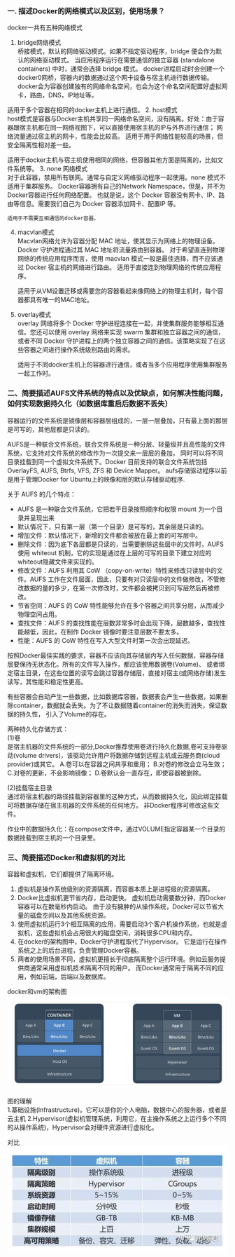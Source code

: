 ### 一. 描述Docker的网络模式以及区别，使用场景？
docker一共有五种网络模式
   
 1. bridge网络模式  
   桥接模式，默认的网络驱动模式。如果不指定驱动程序，bridge 便会作为默认的网络驱动模式。
   当应用程序运行在需要通信的独立容器 (standalone containers) 中时，通常会选择 bridge 模式。
   docker进程启动时会创建一个docker0网桥，容器内的数据通过这个网卡设备与宿主机进行数据传输。
   docker会为容器创建独有的网络命名空间，也会为这个命名空间配置好虚拟网卡，路由，DNS，IP地址等。
 
   适用于多个容器在相同的docker主机上进行通信。
 2. host模式  
   host模式是容器与Docker主机共享同一网络命名空间，没有隔离。好处：由于容器跟宿主机都在同一网络视图下，可以直接使用宿主机的IP与外界进行通信；
   网络流量通过宿主机的网卡，性能会比较高。 适用于用于网络性能较高的场景，但安全隔离性相对差一些。

   适用于docker主机与宿主机使用相同的网络，但容器其他方面是隔离的，比如文件系统等。
 3. none 网络模式  
    对于此容器，禁用所有联网。通常与自定义网络驱动程序一起使用。none 模式不适用于集群服务。
   Docker容器拥有自己的Network Namespace，但是，并不为 Docker容器进行任何网络配置。
   也就是说，这个 Docker 容器没有网卡、IP、路由等信息。需要我们自己为 Docker 容器添加网卡、配置IP 等。

    适用于不需要互相通信的docker容器。
 4. macvlan模式  
    Macvlan网络允许为容器分配 MAC 地址，使其显示为网络上的物理设备。 Docker 守护进程通过其 MAC 地址将流量路由到容器。
    对于希望直连到物理网络的传统应用程序而言，使用 macvlan 模式一般是最佳选择，而不应该通过 Docker 宿主机的网络进行路由。
    适用于直接连到物理网络的传统应用程序。

    适用于从VM设置迁移或需要您的容器看起来像网络上的物理主机时，每个容器都具有唯一的MAC地址。
 5. overlay模式  
    overlay 网络将多个 Docker 守护进程连接在一起，并使集群服务能够相互通信。您还可以使用 overlay 网络来实现 swarm 集群和独立容器之间的通信，
    或者不同 Docker 守护进程上的两个独立容器之间的通信。该策略实现了在这些容器之间进行操作系统级别路由的需求。   

    适用于不同docker主机上的容器进行通信，或者当多个应用程序使用集群服务一起工作时。

### 二、简要描述AUFS文件系统的特点以及优缺点，如何解决性能问题，如何实现数据持久化（如数据库重启后数据不丢失）
容器运行的文件系统是镜像层和容器层组成的，一层一层叠加，只有最上面的那层是可写的，其他层都是只读的。

AUFS是一种联合文件系统，联合文件系统是一种分层、轻量级并且高性能的文件系统，它支持对文件系统的修改作为一次提交来一层层的叠加，
同时可以将不同目录挂载到同一个虚拟文件系统下。Docker 目前支持的联合文件系统包括 OverlayFS, AUFS, Btrfs, VFS, ZFS 和 Device Mapper。
aufs存储驱动程序以前是用于管理Docker for Ubuntu上的映像和层的默认存储驱动程序.

关于 AUFS 的几个特点：
- AUFS 是一种联合文件系统，它把若干目录按照顺序和权限 mount 为一个目录并呈现出来
- 默认情况下，只有第一层（第一个目录）是可写的，其余层是只读的。
- 增加文件：默认情况下，新增的文件都会被放在最上面的可写层中。
- 删除文件：因为底下各层都是只读的，当需要删除这些层中的文件时，AUFS 使用 whiteout 机制，它的实现是通过在上层的可写的目录下建立对应的whiteout隐藏文件来实现的。
- 修改文件：AUFS 利用其 CoW （copy-on-write）特性来修改只读层中的文件。AUFS 工作在文件层面，因此，只要有对只读层中的文件做修改，不管修改数据的量的多少，在第一次修改时，文件都会被拷贝到可写层然后再被修改。
- 节省空间：AUFS 的 CoW 特性能够允许在多个容器之间共享分层，从而减少物理空间占用。
- 查找文件：AUFS 的查找性能在层数非常多时会出现下降，层数越多，查找性能越低，因此，在制作 Docker 镜像时要注意层数不要太多。
- 性能：AUFS 的 CoW 特性在写入大型文件时第一次会出现延迟。

按照Docker最佳实践的要求，容器不应该向其存储层内写入任何数据，容器存储层要保持无状态化。所有的文件写入操作，都应该使用数据卷(Volume)、
或者绑定宿主目录，在这些位置的读写会跳过容器存储层，直接对宿主(或网络存储)发生读写，其性能和稳定性更高。

有些容器会自动产生一些数据，比如数据库容器，数据表会产生一些数据，如果删除container，数据就会丢失。为了不让数据随着container的消失而消失，保证数据的持久性，
引入了Volume的存在。

两种持久化存储方式：  
(1)卷  
是宿主机器的文件系统的一部分,Docker推荐使用卷进行持久化数据,卷可支持卷驱动(volume drivers)，该驱动允许用户将数据存储到远程主机或云服务商(cloud provider)或其它。
A.卷可以在容器之间共享和重用；
B.对卷的修改会立马生效；
C.对卷的更新，不会影响镜像；
D.卷默认会一直存在，即使容器被删除。

(2)挂载宿主目录  
通过将宿主机器的路径挂载到容器里的这种方式，从而数据持久化，因此绑定挂载可将数据存储在宿主机器的文件系统的任何地方。
非Docker程序可修改这些文件。

作业中的数据持久化：在compose文件中，通过VOLUME指定容器某一个目录的数据挂载到宿主机的一个目录里。

### 三、简要描述Docker和虚拟机的对比
容器和虚拟机，它们都提供了隔离环境。
1. 虚拟机是操作系统级别的资源隔离，而容器本质上是进程级的资源隔离。
2. Docker比虚拟机更节省内存，启动更快。 虚拟机启动需要数分钟，而Docker容器可以在数毫秒内启动。
   由于没有臃肿的从操作系统，Docker可以节省大量的磁盘空间以及其他系统资源。
3. 使用虚拟机运行3个相互隔离的应用，需要启动3个客户机操作系统，也就是虚拟机，这些虚拟机会占用很大的磁盘空间，消耗很多CPU和内存。
4. 在docker的架构图中，Docker守护进程取代了Hypervisor。
   它是运行在操作系统之上的后台进程，负责管理Docker容器。
5. 两者的使用场景不同，虚拟机更擅长于彻底隔离整个运行环境。例如云服务提供商通常采用虚拟机技术隔离不同的用户。
   而Docker通常用于隔离不同的应用，例如前端，后端以及数据库。   
   
docker和vm的架构图
![dockerVM.png](dockerVM.png)

图的理解  
1.基础设施(Infrastructure)。它可以是你的个人电脑，数据中心的服务器，或者是云主机
2.Hypervisor(虚拟机管理系统，利用它，在主操作系统之上运行多个不同的从操作系统)，Hypervisor会对硬件资源进行虚拟化。


对比
![img.png](img.png)


    
